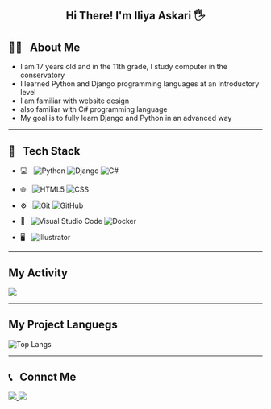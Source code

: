<h2 align="center">Hi There! I'm Iliya Askari 🖐</h2>

<h2>👨‍💻 &nbsp; About Me</h2>

- I am 17 years old and in the 11th grade, I study computer in the conservatory
- I learned Python and Django programming languages ​​at an introductory level
- I am familiar with website design
- also familiar with C# programming language
- My goal is to fully learn Django and Python in an advanced way

 ___

<h2>🔧 &nbsp; Tech Stack</h2>

- 💻 &nbsp;
  ![Python](https://img.shields.io/badge/-Python-333333?style=flat&logo=python)
  ![Django](https://img.shields.io/badge/-Django-333333?style=flat&logo=django&logoColor=007396)
  ![C#](https://img.shields.io/badge/-C%20sharp-333333?style=flat&logo=csharp&logoColor=007AC)
- 🌐 &nbsp;
  ![HTML5](https://img.shields.io/badge/-HTML5-333333?style=flat&logo=HTML5)
  ![CSS](https://img.shields.io/badge/-CSS-333333?style=flat&logo=CSS3&logoColor=1572B6)

- ⚙️ &nbsp;
  ![Git](https://img.shields.io/badge/-Git-333333?style=flat&logo=git)
  ![GitHub](https://img.shields.io/badge/-GitHub-333333?style=flat&logo=github)
- 🔧 &nbsp;
  ![Visual Studio Code](https://img.shields.io/badge/-Visual%20Studio%20Code-333333?style=flat&logo=visual-studio-code&logoColor=007ACC)
  ![Docker](https://img.shields.io/badge/-Docker-333333?style=flat&logo=docker&logoColor=007AC)
- 🖥 &nbsp;
  ![Illustrator](https://img.shields.io/badge/-Illustrator-333333?style=flat&logo=adobe-illustrator)

___




<h2>My Activity</h2>
<a href="https://github.com/Iliya-Askari">
<img src="https://github-readme-stats.vercel.app/api?username=Iliya-Askari&show_icons=true&theme=radical" />
</a>


___

<h2>My Project Languegs</h2>

![Top Langs](https://github-readme-stats.vercel.app/api/top-langs/?username=Iliya-Askari&hide_progress=true)

___


<h2>📞 &nbsp; Connct Me </h2>

  <a href="https://instagram.com/i.askari_86_/">
    <img src="https://img.shields.io/badge/Instagram-@i.askari_86_-red?style=flat&logo=instagram" />
  </a>
  <a href="https://t.me/i_askarii/">
    <img src="https://img.shields.io/badge/Telegram-@i_askarii-blue?style=flat&logo=telegram" />
  </a>
</p>

